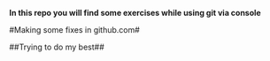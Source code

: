 **In this repo you will find some exercises while using git via console**

#Making some fixes in github.com#

##Trying to do my best##

